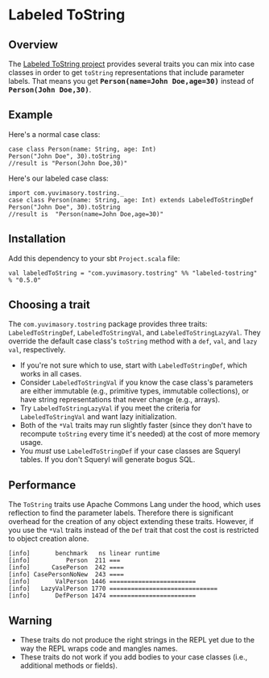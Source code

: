# Labeled ToString #
## Overview ##
The [Labeled ToString project](https://github.com/ymasory/labeled-tostring) provides several traits you can mix into case classes in order to get `toString` representations that include parameter labels. That means you get <strong><tt>Person(name=John Doe,age=30)</tt></strong> instead of <strong><tt>Person(John Doe,30)</tt></strong>.

## Example ##
Here's a normal case class:

    case class Person(name: String, age: Int)
    Person("John Doe", 30).toString
    //result is "Person(John Doe,30)"

Here's our labeled case class:

    import com.yuvimasory.tostring._
    case class Person(name: String, age: Int) extends LabeledToStringDef
    Person("John Doe", 30).toString
    //result is  "Person(name=John Doe,age=30)"

## Installation ##
Add this dependency to your sbt `Project.scala` file:

    val labeledToString = "com.yuvimasory.tostring" %% "labeled-tostring" % "0.5.0"

## Choosing a trait ##
The `com.yuvimasory.tostring` package provides three traits: `LabeledToStringDef`, `LabeledToStringVal`, and `LabeledToStringLazyVal`. They override the default case class's `toString` method with a `def`, `val`, and `lazy val`, respectively.

* If you're not sure which to use, start with `LabeledToStringDef`, which works in all cases.
* Consider `LabeledToStringVal` if you know the case class's parameters are either immutable (e.g., primitive types, immutable collections), or have string representations that never change (e.g., arrays).
* Try `LabeledToStringLazyVal` if you meet the criteria for `LabeledToStringVal` and want lazy initialization.
* Both of the `*Val` traits may run slightly faster (since they don't have to recompute `toString` every time it's needed) at the cost of more memory usage.
* You *must* use `LabeledToStringDef` if your case classes are Squeryl tables. If you don't Squeryl will generate bogus SQL.

## Performance ##
The `ToString` traits use Apache Commons Lang under the hood, which uses reflection to find the parameter labels. Therefore there is significant overhead for the creation of any object extending these traits. However, if you use the `*Val` traits instead of the `Def` trait that cost the cost is restricted to object creation alone.

    [info]       benchmark   ns linear runtime
    [info]          Person  211 ===
    [info]      CasePerson  242 ====
    [info] CasePersonNoNew  243 ====
    [info]       ValPerson 1446 ========================
    [info]   LazyValPerson 1770 ==============================
    [info]       DefPerson 1474 ========================

## Warning ##
* These traits do not produce the right strings in the REPL yet due to the way the REPL wraps code and mangles names.
* These traits do not work if you add bodies to your case classes (i.e., additional methods or fields).
